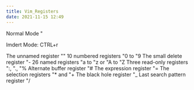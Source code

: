 ```yaml
---
title: Vim_Registers
date: 2021-11-15 12:49
---
```


Normal Mode
"<register Key>

Imdert Mode:
CTRL+r <register Key>

The unnamed register ""
10 numbered registers "0 to "9
The small delete register "-
26 named registers "a to "z or "A to "Z
Three read-only registers ":, "., "%
Alternate buffer register "#
The expression register "=
The selection registers "* and "+
The black hole register "_
Last search pattern register "/
